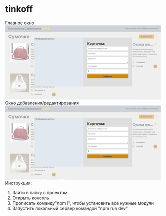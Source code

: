 # tinkoff
Главное окно<br />
![Alt text](image.png)
<br />
Окно добавления/редактирования<br />
![Alt text](Ostj622nGg0.jpg)
<br />
Инструкция:<br />
1. Зайти в папку с проектом <br />
2. Открыть консоль<br />
3. Прописать команду"npm i", чтобы установить все нужные модули<br />
4. Запустить локальный сервер командой "npm run dev"

